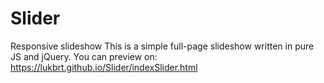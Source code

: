 # Slider
Responsive slideshow
This is a simple full-page slideshow written in pure JS and jQuery. You can preview on: https://lukbrt.github.io/Slider/indexSlider.html

